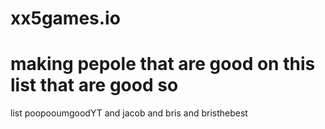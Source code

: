 # xx5games.io
# making pepole that are good on this list that are good so
list poopooumgoodYT and jacob and bris and bristhebest

